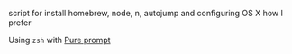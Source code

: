script for install homebrew, node, n, autojump and configuring OS X how I prefer

Using `zsh` with [Pure prompt](https://github.com/sindresorhus/pure)